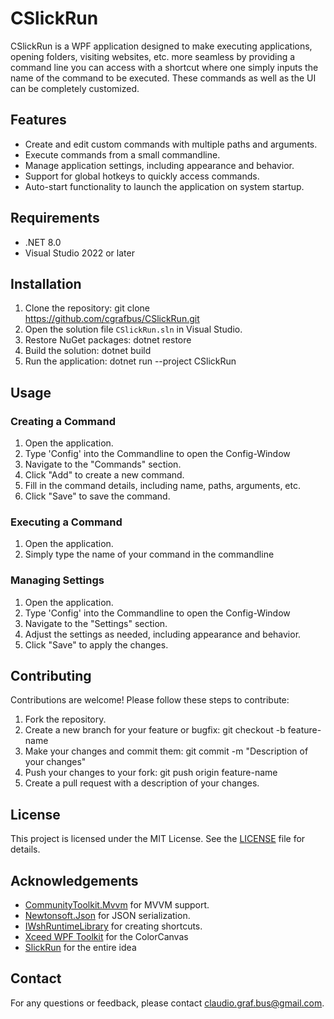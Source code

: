 # CSlickRun

CSlickRun is a WPF application designed to make executing applications, opening folders, visiting websites, etc. more seamless by providing a command line you can access with a shortcut where one simply inputs the name of the command to be executed. These commands as well as the UI can be completely customized.
## Features

- Create and edit custom commands with multiple paths and arguments.
- Execute commands from a small commandline.
- Manage application settings, including appearance and behavior.
- Support for global hotkeys to quickly access commands.
- Auto-start functionality to launch the application on system startup.

## Requirements

- .NET 8.0
- Visual Studio 2022 or later

## Installation

1. Clone the repository:
   git clone https://github.com/cgrafbus/CSlickRun.git
2. Open the solution file `CSlickRun.sln` in Visual Studio.
3. Restore NuGet packages:
   dotnet restore
4. Build the solution:
   dotnet build
5. Run the application:
   dotnet run --project CSlickRun


## Usage

### Creating a Command

1. Open the application.
2. Type 'Config' into the Commandline to open the Config-Window
3. Navigate to the "Commands" section.
4. Click "Add" to create a new command.
5. Fill in the command details, including name, paths, arguments, etc.
6. Click "Save" to save the command.

### Executing a Command

1. Open the application.
2. Simply type the name of your command in the commandline

### Managing Settings

1. Open the application.
2. Type 'Config' into the Commandline to open the Config-Window
3. Navigate to the "Settings" section.
4. Adjust the settings as needed, including appearance and behavior.
5. Click "Save" to apply the changes.

## Contributing

Contributions are welcome! Please follow these steps to contribute:

1. Fork the repository.
2. Create a new branch for your feature or bugfix:
   git checkout -b feature-name
3. Make your changes and commit them:
   git commit -m "Description of your changes"
4. Push your changes to your fork:
   git push origin feature-name
5. Create a pull request with a description of your changes.

## License

This project is licensed under the MIT License. See the [LICENSE](LICENSE) file for details.

## Acknowledgements

- [CommunityToolkit.Mvvm](https://github.com/CommunityToolkit/MVVM) for MVVM support.
- [Newtonsoft.Json](https://www.newtonsoft.com/json) for JSON serialization.
- [IWshRuntimeLibrary](https://docs.microsoft.com/en-us/dotnet/api/iwshruntimelibrary) for creating shortcuts.
- [Xceed WPF Toolkit](https://github.com/xceedsoftware/wpftoolkit) for the ColorCanvas
- [SlickRun](https://www.bayden.com/slickrun) for the entire idea

## Contact

For any questions or feedback, please contact [claudio.graf.bus@gmail.com](mailto:claudio.graf.bus@gmail.com).
   
   
